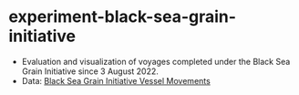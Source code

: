 # experiment-black-sea-grain-initiative

- Evaluation and visualization of voyages completed under the Black Sea Grain Initiative since 3 August 2022.
- Data: [Black Sea Grain Initiative Vessel Movements](https://data.humdata.org/dataset/black-sea-grain-initiative-vessel-movements)
